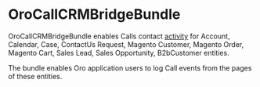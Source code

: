 # OroCallCRMBridgeBundle

OroCallCRMBridgeBundle enables Calls contact [activity](https://github.com/oroinc/platform/tree/master/src/Oro/Bundle/ActivityBundle) for Account, Calendar, Case, ContactUs Request, Magento Customer, Magento Order, Magento Cart, Sales Lead, Sales Opportunity, B2bCustomer entities.

The bundle enables Oro application users to log Call events from the pages of these entities.
